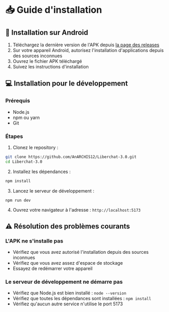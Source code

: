 # 📥 Guide d'installation

## 📱 Installation sur Android

1. Téléchargez la dernière version de l'APK depuis [la page des releases](https://github.com/AnARCHIS12/Liberchat-3.0/releases/latest)
2. Sur votre appareil Android, autorisez l'installation d'applications depuis des sources inconnues
3. Ouvrez le fichier APK téléchargé
4. Suivez les instructions d'installation

## 💻 Installation pour le développement

### Prérequis
- Node.js
- npm ou yarn
- Git

### Étapes

1. Clonez le repository :
```bash
git clone https://github.com/AnARCHIS12/Liberchat-3.0.git
cd Liberchat-3.0
```

2. Installez les dépendances :
```bash
npm install
```

3. Lancez le serveur de développement :
```bash
npm run dev
```

4. Ouvrez votre navigateur à l'adresse : `http://localhost:5173`

## ⚠️ Résolution des problèmes courants

### L'APK ne s'installe pas
- Vérifiez que vous avez autorisé l'installation depuis des sources inconnues
- Vérifiez que vous avez assez d'espace de stockage
- Essayez de redémarrer votre appareil

### Le serveur de développement ne démarre pas
- Vérifiez que Node.js est bien installé : `node --version`
- Vérifiez que toutes les dépendances sont installées : `npm install`
- Vérifiez qu'aucun autre service n'utilise le port 5173

